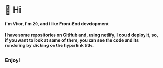 # 👋 Hi 
#### I'm Vitor, I'm 20, and I like Front-End development.  
#### I have some repositories on GitHub and, using netlify, I could deploy it, so, if you want to look at some of them, you can see the code and its rendering by clicking on the hyperlink title.
##
### Enjoy!
